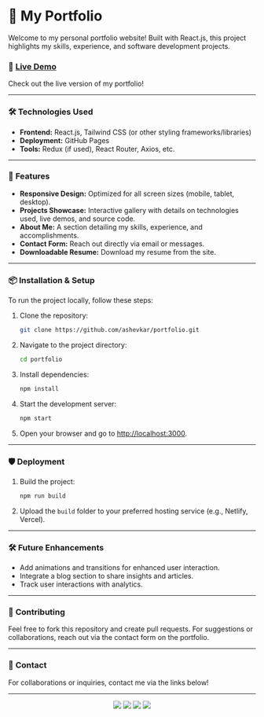 # 🌟 My Portfolio 

Welcome to my personal portfolio website! Built with React.js, this project highlights my skills, experience, and software development projects.

### 🚀 [Live Demo](https://ashevkar.github.io/portfolio/)
Check out the live version of my portfolio!

---

### 🛠️ **Technologies Used**
- **Frontend:** React.js, Tailwind CSS (or other styling frameworks/libraries)
- **Deployment:** GitHub Pages
- **Tools:** Redux (if used), React Router, Axios, etc.

---

### 🌟 **Features**
- **Responsive Design:** Optimized for all screen sizes (mobile, tablet, desktop).
- **Projects Showcase:** Interactive gallery with details on technologies used, live demos, and source code.
- **About Me:** A section detailing my skills, experience, and accomplishments.
- **Contact Form:** Reach out directly via email or messages.
- **Downloadable Resume:** Download my resume from the site.

---

### 📦 **Installation & Setup**
To run the project locally, follow these steps:

1. Clone the repository:
    ```bash
    git clone https://github.com/ashevkar/portfolio.git
    ```

2. Navigate to the project directory:
    ```bash
    cd portfolio
    ```

3. Install dependencies:
    ```bash
    npm install
    ```

4. Start the development server:
    ```bash
    npm start
    ```

5. Open your browser and go to [http://localhost:3000](http://localhost:3000).

---

### 🛡️ **Deployment**
1. Build the project:
    ```bash
    npm run build
    ```

2. Upload the `build` folder to your preferred hosting service (e.g., Netlify, Vercel).

---

### 🛠️ **Future Enhancements**
- Add animations and transitions for enhanced user interaction.
- Integrate a blog section to share insights and articles.
- Track user interactions with analytics.

---

### 🤝 **Contributing**
Feel free to fork this repository and create pull requests. For suggestions or collaborations, reach out via the contact form on the portfolio.

---

### 📩 **Contact**
For collaborations or inquiries, contact me via the links below!

---

<p align="center">
  <a href="mailto:aishshevkar@gmail.com"><img src="https://img.shields.io/badge/-Email-red?style=for-the-badge&logo=gmail&logoColor=white" /></a>
  <a href="https://www.linkedin.com/in/aishwarya-shevkar/"><img src="https://img.shields.io/badge/-LinkedIn-blue?style=for-the-badge&logo=linkedin&logoColor=white" /></a>
  <a href="https://github.com/ashevkar"><img src="https://img.shields.io/badge/-GitHub-black?style=for-the-badge&logo=github&logoColor=white" /></a>
  <a href="https://ashevkar.github.io/"><img src="https://img.shields.io/badge/Resume-Download-brightgreen?style=for-the-badge&logo=adobe-acrobat-reader&logoColor=white" /></a>
</p>

